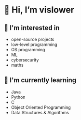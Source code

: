 # 👋 Hi, I’m vislower

## 👀 I'm interested in
- open-source projects
- low-level programming
- OS programming
- ML
- cybersecurity
- maths
## 🌱 I'm currently learning
- Java
- Python
- C
- Object Oriented Programming
- Data Structures & Algorithms


<!---[![vislower’s github stats](https://github-readme-stats.vercel.app/api?username=vislower&show_icons=true&theme=onedark)](https://github.com/vislower)

[![Top Langs](https://github-readme-stats.vercel.app/api/top-langs/?username=vislower&layout=compact&show_icons=true&theme=onedark)](https://github.com/vislower) ---!>
<!---
- 💞️ I’m looking to collaborate on ...
- 📫 How to reach me ...
--->
<!---
vislower/vislower is a ✨ special ✨ repository because its `README.md` (this file) appears on your GitHub profile.
You can click the Preview link to take a look at your changes.
--->
